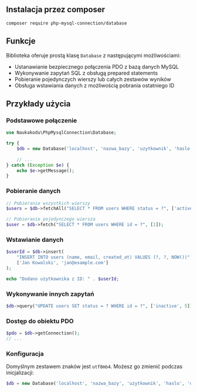 ## Instalacja przez composer

```
composer require php-mysql-connection/database
```

## Funkcje

Biblioteka oferuje prostą klasę `Database` z następującymi możliwościami:
- Ustanawianie bezpiecznego połączenia PDO z bazą danych MySQL
- Wykonywanie zapytań SQL z obsługą prepared statements
- Pobieranie pojedynczych wierszy lub całych zestawów wyników
- Obsługa wstawiania danych z możliwością pobrania ostatniego ID

## Przykłady użycia

### Podstawowe połączenie

```php
use Naukakodu\PhpMysqlConnection\Database;

try {
    $db = new Database('localhost', 'nazwa_bazy', 'uzytkownik', 'haslo');
    
    // ...
} catch (Exception $e) {
    echo $e->getMessage();
}
```

### Pobieranie danych
```php
// Pobieranie wszystkich wierszy
$users = $db->fetchAll("SELECT * FROM users WHERE status = ?", ['active']);

// Pobieranie pojedynczego wiersza
$user = $db->fetch("SELECT * FROM users WHERE id = ?", [1]);
```

### Wstawianie danych
```php
$userId = $db->insert(
    "INSERT INTO users (name, email, created_at) VALUES (?, ?, NOW())",
    ['Jan Kowalski', 'jan@example.com']
);

echo "Dodano użytkownika z ID: " . $userId;
```

### Wykonywanie innych zapytań
```php
$db->query("UPDATE users SET status = ? WHERE id = ?", ['inactive', 5]);
```

### Dostęp do obiektu PDO
```php
$pdo = $db->getConnection();
// ...
```

### Konfiguracja
Domyślnym zestawem znaków jest `utf8mb4`. Możesz go zmienić podczas inicjalizacji:

```php
$db = new Database('localhost', 'nazwa_bazy', 'uzytkownik', 'haslo', 'utf8');
```